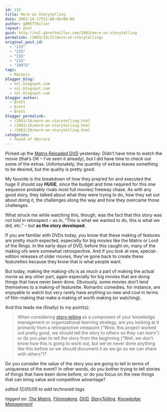 ```yaml
---
id: 215
title: More on Storytelling
date: 2003-10-17T22:00:00+00:00
author: gBRETTmiller
layout: post
guid: http://nsl.gbrettmiller.com/2003/more-on-storytelling
permalink: /2003/10/17/more-on-storytelling/
original_post_id:
  - "215"
  - "215"
  - "215"
  - "215"
  - "10072"
tags:
  - Mastery
blogger_blog:
  - nsl.blogspot.com
  - nsl.blogspot.com
  - nsl.blogspot.com
blogger_author:
  - Brett
  - Brett
  - Brett
blogger_permalink:
  - /2003/10/more-on-storytelling.html
  - /2003/10/more-on-storytelling.html
  - /2003/10/more-on-storytelling.html
categories:
  - Pound of Obscure
---
```

Picked up the [Matrix Reloaded DVD](http://www.amazon.com/exec/obidos/ASIN/B0000AXE8I/gbrettmiller-20) yesterday. Didn&#8217;t have time to watch the movie (that&#8217;s OK &#8211; I&#8217;ve seen it already), but I did have time to check out some of the extras. Unfortunately, the quantity of extras leaves something to be desired, but the quality is pretty good. 

My favorite is the breakdown of how they prep&#8217;ed for and executed the huge (I should say **HUGE**, since the budget and time required for this one sequence probably rivals most full movies) freeway chase. As with any good story, they talked about what they were trying to do, how they set out about doing it, the challenges along the way and how they overcame those challenges. 

What struck me while watching this, though, was the fact that this story was not told in retrospect &#8211; as in, &#8220;This is what we wanted to do, this is what we did, etc.&#8221; &#8211; but **as the story developed**. 

If you are familiar with DVDs today, you know that these making of features are pretty much expected, especially for big movies like the Matrix or Lord of the Rings. In the early days of DVD, before this caught on, many of the making ofs were somewhat retrospective. And if you look at new, special-edition releases of older movies, they&#8217;ve gone back to create these featurettes because they know that is what people want. 

But today, making the making-ofs is as much a part of making the actual movie as any other part, again especially for big movies that are doing things that have never been done. Obviously, some movies don&#8217;t lend themselves to a making-of featurette. Romantic comedies, for instance, are enjoyable to watch but very rarely have anything so new and cool in terms of film-making that make a making of worth making (or watching).

And this leads me (finally) to my point(s): 

> When considering [story-telling](http://www.nelh.nhs.uk/knowledge_management/km2/storytelling_toolkit.asp) as a component of your knowledge management or organizational learning strategy, are you looking at it primarily from a retrospective viewpoint (&#8220;Wow, this project worked out pretty good, we should tell the story to others so they can learn&#8221;) or do you plan to tell the story from the beginning (&#8220;Well, we don&#8217;t know how this is going to work out, but we&#8217;ve never done anything like this before so we should document it as we go so we can share with others&#8221;)? 

Do you consider the value of the story you are going to tell in terms of uniqueness of the event? In other words, do you bother trying to tell stories of things that have been done before, or do you focus on the new things that can bring value and competitive advantage?

_edited 12/05/05 to add technorati tags_

_tagged as: <a href="http://technorati.com/tag/matrix" rel="tag">The Matrix</a>, <a href="http://technorati.com/tag/filmmaking" rel="tag">Filmmaking</a>, <a href="http://technorati.com/tag/DVD" rel="tag">DVD</a>, <a href="http://technorati.com/tag/storytelling" rel="tag">StoryTelling</a>, <a href="http://technorati.com/tag/Knowledge+Management" rel="tag">Knowledge Management</a>_